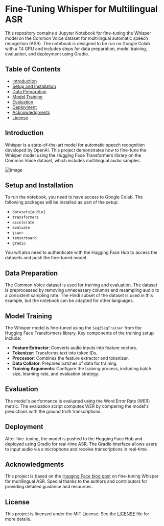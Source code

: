 # Fine-Tuning Whisper for Multilingual ASR

This repository contains a Jupyter Notebook for fine-tuning the Whisper model on the Common Voice dataset for multilingual automatic speech recognition (ASR). The notebook is designed to be run on Google Colab with a T4 GPU and includes steps for data preparation, model training, evaluation, and deployment using Gradio.

## Table of Contents

- [Introduction](#introduction)
- [Setup and Installation](#setup-and-installation)
- [Data Preparation](#data-preparation)
- [Model Training](#model-training)
- [Evaluation](#evaluation)
- [Deployment](#deployment)
- [Acknowledgments](#acknowledgments)
- [License](#license)

## Introduction

Whisper is a state-of-the-art model for automatic speech recognition developed by OpenAI. This project demonstrates how to fine-tune the Whisper model using the Hugging Face Transformers library on the Common Voice dataset, which includes multilingual audio samples.

![image](https://github.com/user-attachments/assets/8bc48470-2546-443c-8c62-4cb102c1ae8e)

## Setup and Installation

To run the notebook, you need to have access to Google Colab. The following packages will be installed as part of the setup:

- `datasets[audio]`
- `transformers`
- `accelerate`
- `evaluate`
- `jiwer`
- `tensorboard`
- `gradio`

You will also need to authenticate with the Hugging Face Hub to access the datasets and push the fine-tuned model.

## Data Preparation

The Common Voice dataset is used for training and evaluation. The dataset is preprocessed by removing unnecessary columns and resampling audio to a consistent sampling rate. The Hindi subset of the dataset is used in this example, but the notebook can be adapted for other languages.

## Model Training

The Whisper model is fine-tuned using the `Seq2SeqTrainer` from the Hugging Face Transformers library. Key components of the training setup include:

- **Feature Extractor**: Converts audio inputs into feature vectors.
- **Tokenizer**: Transforms text into token IDs.
- **Processor**: Combines the feature extractor and tokenizer.
- **Data Collator**: Prepares batches of data for training.
- **Training Arguments**: Configure the training process, including batch size, learning rate, and evaluation strategy.

## Evaluation

The model's performance is evaluated using the Word Error Rate (WER) metric. The evaluation script computes WER by comparing the model's predictions with the ground truth transcriptions.

## Deployment

After fine-tuning, the model is pushed to the Hugging Face Hub and deployed using Gradio for real-time ASR. The Gradio interface allows users to input audio via a microphone and receive transcriptions in real-time.

## Acknowledgments

This project is based on the [Hugging Face blog post](https://huggingface.co/blog/fine-tune-whisper) on fine-tuning Whisper for multilingual ASR. Special thanks to the authors and contributors for providing detailed guidance and resources.

## License

This project is licensed under the MIT License. See the [LICENSE](LICENSE) file for more details.
